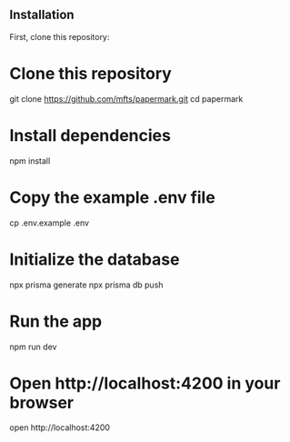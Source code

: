 ## Installation

First, clone this repository:

<!-- start:code block -->
# Clone this repository
git clone https://github.com/mfts/papermark.git
cd papermark

# Install dependencies
npm install

# Copy the example .env file
cp .env.example .env

# Initialize the database
npx prisma generate
npx prisma db push

# Run the app
npm run dev

# Open http://localhost:4200 in your browser
open http://localhost:4200
<!-- end:code block -->
